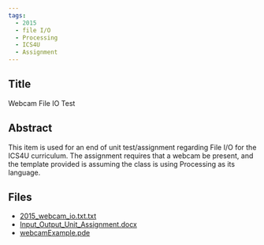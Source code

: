 ```yaml
---
tags:
  - 2015
  - file I/O
  - Processing
  - ICS4U
  - Assignment
---
```

    
## Title

 Webcam File IO Test

## Abstract

This item is used for an end of unit test/assignment regarding File I/O for the ICS4U curriculum.
The assignment requires that a webcam be present, and the template provided is assuming the class is using Processing as its language.

## Files

- [2015_webcam_io.txt.txt](https://www.russellgordon.ca/acse/cemc-cse-resources/resources/2015/Andrew_Seidel/2015_webcam_io.txt.txt)
- [Input_Output_Unit_Assignment.docx](https://www.russellgordon.ca/acse/cemc-cse-resources/resources/2015/Andrew_Seidel/Input_Output_Unit_Assignment.docx)
- [webcamExample.pde](https://www.russellgordon.ca/acse/cemc-cse-resources/resources/2015/Andrew_Seidel/webcamExample.pde)
